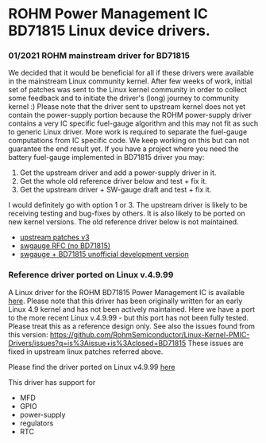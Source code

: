 # ROHM Power Management IC BD71815 Linux device drivers.

### 01/2021 ROHM mainstream driver for BD71815

We decided that it would be beneficial for all if these drivers were available
in the mainstream Linux community kernel. After few weeks of work, initial
set of patches was sent to the Linux kernel community in order to collect some feedback
and to initiate the driver's (long) journey to community kernel :) Please note that
the driver sent to upstream kernel does not yet contain the power-supply portion
because the ROHM power-supply driver contains a very IC specific fuel-gauge algorithm
and this may not fit as such to generic Linux driver. More work is required to
separate the fuel-gauge computations from IC specific code. We keep working on this
but can not guarantee the end result yet. If you have a project where you need the
battery fuel-gauge implemented in BD71815 driver you may:

1. Get the upstream driver and add a power-supply driver in it.
2. Get the whole old reference driver below and test + fix it.
3. Get the upstream driver + SW-gauge draft and test + fix it.

I would definitely go with option 1 or 3. The upstream driver is likely to be receiving
testing and bug-fixes by others. It is also likely to be ported on new kernel versions.
The old reference driver below is not maintained.

- [upstream patches v3](https://lore.kernel.org/lkml/cover.1615198094.git.matti.vaittinen@fi.rohmeurope.com/)
- [swgauge RFC (no BD71815)](https://lore.kernel.org/lkml/cover.1607085199.git.matti.vaittinen@fi.rohmeurope.com/)
- [swgauge + BD71815 unofficial development version](https://github.com/M-Vaittinen/linux/commits/swgauge-dev)


### Reference driver ported on Linux v.4.9.99

A Linux driver for the ROHM BD71815 Power Management IC is available
[here](https://github.com/RohmSemiconductor/Linux-Kernel-PMIC-Drivers/tree/v4.9.99-BD71815AGW).
Please note that this driver has been originally written for an early Linux 4.9
kernel and has not been actively maintained. Here we have a port to the more
recent Linux v.4.9.99 - but this port has not been fully tested. Please treat
this as a reference design only. See also the issues found from this version:
https://github.com/RohmSemiconductor/Linux-Kernel-PMIC-Drivers/issues?q=is%3Aissue+is%3Aclosed+BD71815
These issues are fixed in upstream linux patches referred above.

Please find the driver ported on Linux v4.9.99 [here](https://github.com/RohmSemiconductor/Linux-Kernel-PMIC-Drivers/tree/v4.9.99-BD71815AGW)

This driver has support for
* MFD
* GPIO
* power-supply
* regulators
* RTC

